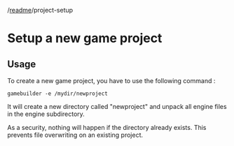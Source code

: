 /[readme]/project-setup


# Setup a new game project
## Usage

To create a new game project, you have to use the following command :

`gamebuilder -e /mydir/newproject`

It will create a new directory called "newproject" and unpack all engine files in the engine subdirectory.

As a security, nothing will happen if the directory already exists. This prevents file overwriting on an existing project.

[readme]: ../readme.md
